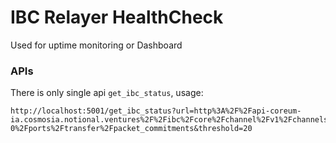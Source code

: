 # IBC Relayer HealthCheck

Used for uptime monitoring or Dashboard

### APIs

There is only single api `get_ibc_status`, usage:

```console
http://localhost:5001/get_ibc_status?url=http%3A%2F%2Fapi-coreum-ia.cosmosia.notional.ventures%2F%2Fibc%2Fcore%2Fchannel%2Fv1%2Fchannels%2Fchannel-0%2Fports%2Ftransfer%2Fpacket_commitments&threshold=20
```